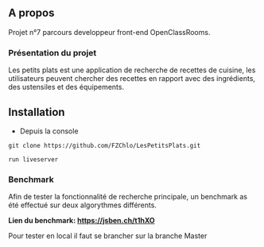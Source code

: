 ## A propos

Projet n°7 parcours developpeur front-end OpenClassRooms.

### Présentation du projet

Les petits plats est une application de recherche de recettes de cuisine, les utilisateurs peuvent chercher des recettes en rapport avec des ingrédients, des ustensiles et des équipements.

## Installation

- Depuis la console

```
git clone https://github.com/FZChlo/LesPetitsPlats.git

run liveserver
```

### Benchmark

Afin de tester la fonctionnalité de recherche principale, un benchmark as été effectué sur deux algorythmes différents.

**Lien du benchmark: https://jsben.ch/t1hXO**

Pour tester en local il faut se brancher sur la branche Master

